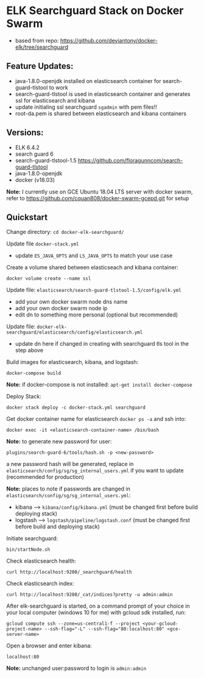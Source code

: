 # ELK Searchguard Stack on Docker Swarm

- based from repo: https://github.com/deviantony/docker-elk/tree/searchguard

## Feature Updates:

- java-1.8.0-openjdk installed on elasticsearch container for search-guard-tlstool to work
- search-guard-tlstool is used in elasticsearch container and generates ssl for elasticsearch and kibana
- update initialing ssl searchguard `sgadmin` with pem files!!
- root-da.pem is shared between elasticsearch and kibana containers

## Versions:

- ELK 6.4.2
- search guard 6
- search-guard-tlstool-1.5 https://github.com/floragunncom/search-guard-tlstool
- java-1.8.0-openjdk
- docker (v18.03)

**Note:** I currently use on GCE Ubuntu 18.04 LTS server with docker swarm, refer to https://github.com/cquan808/docker-swarm-gcepd.git for setup

## Quickstart

Change directory:
`cd docker-elk-searchguard/`

Update file `docker-stack.yml`

- update `ES_JAVA_OPTS` and `LS_JAVA_OPTS` to match your use case

Create a volume shared between elasticseach and kibana container:

`docker volume create --name ssl`

Update file: `elasticsearch/search-guard-tlstool-1.5/config/elk.yml`

- add your own docker swarm node dns name
- add your own docker swarm node ip
- edit dn to something more personal (optional but recommended)

Update file: `docker-elk-searchguard/elasticsearch/config/elasticsearch.yml`

- update dn here if changed in creating with searchguard tls tool in the step above

Build images for elasticsearch, kibana, and logstash:

`docker-compose build`

**Note:** if docker-compose is not installed: `apt-get install docker-compose`

Deploy Stack:

`docker stack deploy -c docker-stack.yml searchguard`

Get docker container name for elasticsearch `docker ps -a` and ssh into:

`docker exec -it <elasticsearch-container-name> /bin/bash`

**Note:** to generate new password for user: 

`plugins/search-guard-6/tools/hash.sh -p <new-password>`

a new password hash will be generated, replace in `elasticsearch/config/sg/sg_internal_users.yml` if you want to update (recommended for production)

**Note:** places to note if passwords are changed in `elasticsearch/config/sg/sg_internal_users.yml`:

- kibana --> `kibana/config/kibana.yml` (must be changed first before build deploying stack)
- logstash --> `logstash/pipeline/logstash.conf` (must be changed first before build and deploying stack)

Initiate searchguard:

`bin/startNode.sh`

Check elasticsearch health:

`curl http://localhost:9200/_searchguard/health`

Check elasticsearch index:

`curl http://localhost:9200/_cat/indices?pretty -u admin:admin`

After elk-searchguard is started, on a command prompt of your choice in your local computer (windows 10 for me) with gcloud sdk installed, run:

`gcloud compute ssh --zone=us-central1-f --project <your-gcloud-project-name> --ssh-flag="-L" --ssh-flag="80:localhost:80" <gce-server-name>`

Open a browser and enter kibana:

`localhost:80`

**Note:** unchanged user:password to login is `admin:admin`

